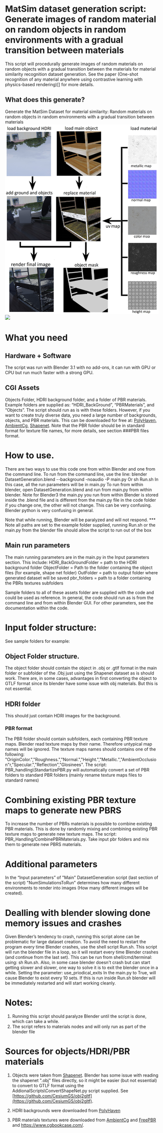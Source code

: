 # MatSim dataset generation script: Generate images of random material on random objects in random environments with a gradual transition between materials
This script will procedurally generate images of random materials on random objects with a gradual transition between the materials for material similarity recognition dataset generation. See the paper (One-shot recognition of any material anywhere using contrastive learning with
physics-based rendering)[] for more details. 

## What does this generate?

Generate the MatSim Dataset for material similarity: Random materials on random objects in random environments with a gradual transition between materials 
![](/Figure1.jpg)
![](/Figure2.jpg)


# What you need
## Hardware + Software
The script was run with Blender 3.1 with no add-ons, it can run with GPU or CPU but run much faster with a strong GPU.

## CGI Assets  
Objects Folder, HDRI background folder, and a folder of PBR materials. Example folders are supplied as: “HDRI_BackGround”, “PBRMaterials”, and “Objects”. 
The script should run as is with these folders.
However, if you want to create truly diverse data, you need a large number of backgrounds, objects, and PBR materials. This can be downloaded for free at:
[PolyHaven](https://polyhaven.com/), [AmbientCg](https://ambientcg.com/), [Shapenet](https://shapenet.org/). Note that the PBR folder should be in standard format for texture file names, for more details, see section ###PBR files format. 

# How to use.
There are two ways to use this code one from within Blender and one from the command line.
To run from the command line, use the line:
blender DatasetGeneration.blend --background -noaudio -P  main.py
Or sh Run.sh
In this case, all the run parameters will be in main.py
To run from within blender, open DatasetGeneration.blend and run from main.py from within blender. Note for Blender3  the main.py you run from within Blender is stored inside the .blend file and is different from the main.py file in the code folder if you change one, the other will not change. This can be very confusing. Blender python is very confusing in general.

Note that while running, Blender will be paralyzed and will not respond.
*** Note all paths are set to the example folder supplied, running Run.sh or the main.py from the blender file should allow the script to run out of the box
## Main run parameters 
The main running parameters are in the main.py in the Input parameters section.
This include:
HDRI_BackGroundFolder = path to the HDRI background folder 
ObjectFolder = Path to the folder containing the object files (for example, shape net folder) 
OutFolder = path to output folder where generated dataset will be saved
pbr_folders  = path to a folder containing the PBRs textures subfolders

Sample folders to all of these assets folder are supplied with the code and could be used as reference. In general, the code should run as is from the command line and from within Blender GUI.
For other parameters, see the documentation within the code.

 
# Input folder structure:
See sample folders for example:

## Object Folder structure.
The object folder should contain the object in .obj or .gtlf format in the main folder or subfolder  of the .Obj  just using the Shapenet dataset as is should work. There are, in some cases, advantages in first converting the object to GTLF  format since its blender have some issue with obj materials. But this is not essential.

## HDRI folder
This should just contain HDRI images for the background.

### PBR format
The PBR folder should contain subfolders, each containing PBR texture maps. Blender read texture maps by their name. Therefore untypical map names will be ignored. The texture maps names should contains one of the following: "OriginColor.","Roughness.","Normal.","Height.","Metallic.","AmbientOcclusion"r,"Specular.","Reflection","Glosinees".
The script: PBR_handling\StandartizePBR.py will automatically convert a set of PBR folders to standard PBR folders (mainly rename texture maps files to standard names)

# Combining existing PBR texture maps to generate new PBRS
To increase the number of PBRs materials is possible to combine existing PBR materials. This is done by randomly mixing and combining existing PBR texture maps to generate new texture maps.
The script: PBR_Handling/CombinePBRMaterials.py. Take input pbr folders and mix them to generate new PBRS materials.


# Additional parameters 
In the “Input parameters” of "Main" DatasetGeneration  script (last section of the script)
"NumSimulationsToRun" determines how many different environments to render into images (How many different images will be created).



# Dealling with blender slowing done memory  issues and crashes
Given Blender’s tendency to crash, running this script alone can be problematic for large dataset creation. To avoid the need to restart the program every time Blender crashes, use the shell script Run.sh. This script will run the blender file in a loop, so it will restart every time Blender crashes (and continue from the last set). This can be run from shell/cmd/terminal: using: sh Run.sh. 
Also, in some case blender doesn't crash but  can start getting slower and slower, one way to solve it is to exit the blender once in  a while. Setting the parameter: use_priodical_exits
In the main.py to True, will cause Blender to exist every 10 sets. If this is run inside Run.sh blender will be immediately restarted and will start working cleanly. 



# Notes:
1) Running this script should paralyze Blender until the script is done, which can take a while.
2) The script refers to materials nodes and will only run as part of the blender file



# Sources for objects/HDRI/PBR materials
1) Objects were taken from [Shapenet](https://shapenet.org/). Blender has some issue with reading the  shapenet ".obj" files directly, so it might be easier (but not essential) to convert to GTLF format using the AddionalScripts\ConvertShapeNet.py script supplied. See [https://github.com/CesiumGS/obj2gltf](https://github.com/CesiumGS/obj2gltf).

3) HDRI backgrounds were downloaded from [PolyHaven](https://polyhaven.com/)
4) PBR materials textures were downloaded from [AmbientCg](https://ambientcg.com/) and [FreePBR](https://freepbr.com/) and https://www.cgbookcase.com/.



